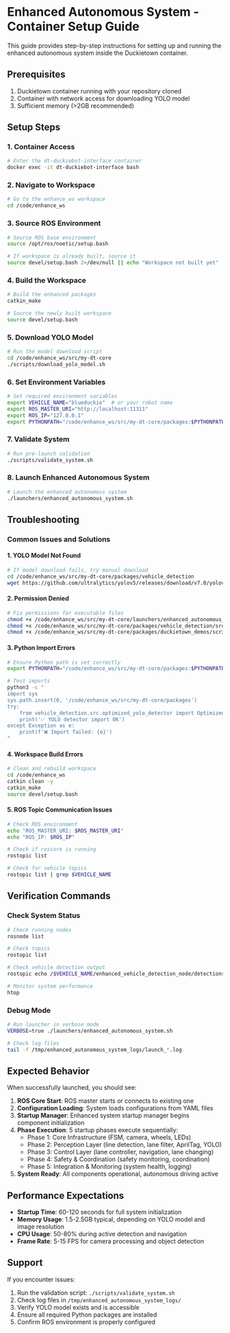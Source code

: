 # Enhanced Autonomous System - Container Setup Guide

This guide provides step-by-step instructions for setting up and running the enhanced autonomous system inside the Duckietown container.

## Prerequisites

1. Duckietown container running with your repository cloned
2. Container with network access for downloading YOLO model
3. Sufficient memory (>2GB recommended)

## Setup Steps

### 1. Container Access
```bash
# Enter the dt-duckiebot-interface container
docker exec -it dt-duckiebot-interface bash
```

### 2. Navigate to Workspace
```bash
# Go to the enhance_ws workspace
cd /code/enhance_ws
```

### 3. Source ROS Environment
```bash
# Source ROS base environment
source /opt/ros/noetic/setup.bash

# If workspace is already built, source it
source devel/setup.bash 2>/dev/null || echo "Workspace not built yet"
```

### 4. Build the Workspace
```bash
# Build the enhanced packages
catkin_make

# Source the newly built workspace
source devel/setup.bash
```

### 5. Download YOLO Model
```bash
# Run the model download script
cd /code/enhance_ws/src/my-dt-core
./scripts/download_yolo_model.sh
```

### 6. Set Environment Variables
```bash
# Set required environment variables
export VEHICLE_NAME="blueduckie"  # or your robot name
export ROS_MASTER_URI="http://localhost:11311"
export ROS_IP="127.0.0.1"
export PYTHONPATH="/code/enhance_ws/src/my-dt-core/packages:$PYTHONPATH"
```

### 7. Validate System
```bash
# Run pre-launch validation
./scripts/validate_system.sh
```

### 8. Launch Enhanced Autonomous System
```bash
# Launch the enhanced autonomous system
./launchers/enhanced_autonomous_system.sh
```

## Troubleshooting

### Common Issues and Solutions

#### 1. YOLO Model Not Found
```bash
# If model download fails, try manual download
cd /code/enhance_ws/src/my-dt-core/packages/vehicle_detection
wget https://github.com/ultralytics/yolov5/releases/download/v7.0/yolov5s.pt
```

#### 2. Permission Denied
```bash
# Fix permissions for executable files
chmod +x /code/enhance_ws/src/my-dt-core/launchers/enhanced_autonomous_system.sh
chmod +x /code/enhance_ws/src/my-dt-core/packages/vehicle_detection/src/enhanced_vehicle_detection_node.py
chmod +x /code/enhance_ws/src/my-dt-core/packages/duckietown_demos/scripts/enhanced_system_startup.py
```

#### 3. Python Import Errors
```bash
# Ensure Python path is set correctly
export PYTHONPATH="/code/enhance_ws/src/my-dt-core/packages:$PYTHONPATH"

# Test imports
python3 -c "
import sys
sys.path.insert(0, '/code/enhance_ws/src/my-dt-core/packages')
try:
    from vehicle_detection.src.optimized_yolo_detector import OptimizedYOLODetector
    print('✅ YOLO detector import OK')
except Exception as e:
    print(f'❌ Import failed: {e}')
"
```

#### 4. Workspace Build Errors
```bash
# Clean and rebuild workspace
cd /code/enhance_ws
catkin clean -y
catkin_make
source devel/setup.bash
```

#### 5. ROS Topic Communication Issues
```bash
# Check ROS environment
echo "ROS_MASTER_URI: $ROS_MASTER_URI"
echo "ROS_IP: $ROS_IP"

# Check if roscore is running
rostopic list

# Check for vehicle topics
rostopic list | grep $VEHICLE_NAME
```

## Verification Commands

### Check System Status
```bash
# Check running nodes
rosnode list

# Check topics
rostopic list

# Check vehicle detection output
rostopic echo /$VEHICLE_NAME/enhanced_vehicle_detection_node/detections

# Monitor system performance
htop
```

### Debug Mode
```bash
# Run launcher in verbose mode
VERBOSE=true ./launchers/enhanced_autonomous_system.sh

# Check log files
tail -f /tmp/enhanced_autonomous_system_logs/launch_*.log
```

## Expected Behavior

When successfully launched, you should see:

1. **ROS Core Start**: ROS master starts or connects to existing one
2. **Configuration Loading**: System loads configurations from YAML files  
3. **Startup Manager**: Enhanced system startup manager begins component initialization
4. **Phase Execution**: 5 startup phases execute sequentially:
   - Phase 1: Core Infrastructure (FSM, camera, wheels, LEDs)
   - Phase 2: Perception Layer (line detection, lane filter, AprilTag, YOLO)
   - Phase 3: Control Layer (lane controller, navigation, lane changing)
   - Phase 4: Safety & Coordination (safety monitoring, coordination)
   - Phase 5: Integration & Monitoring (system health, logging)
5. **System Ready**: All components operational, autonomous driving active

## Performance Expectations

- **Startup Time**: 60-120 seconds for full system initialization
- **Memory Usage**: 1.5-2.5GB typical, depending on YOLO model and image resolution
- **CPU Usage**: 50-80% during active detection and navigation
- **Frame Rate**: 5-15 FPS for camera processing and object detection

## Support

If you encounter issues:

1. Run the validation script: `./scripts/validate_system.sh`
2. Check log files in `/tmp/enhanced_autonomous_system_logs/`
3. Verify YOLO model exists and is accessible
4. Ensure all required Python packages are installed
5. Confirm ROS environment is properly configured
